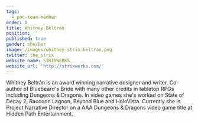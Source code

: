 ```yaml
---
tags:
  - poc-team-member
order: 0
title: Whitney Beltrán
position: ''
published: true
gender: she/her
image: /images/whitney-strix-beltran.png
twitter: the_strix
website_name: STRIXWERKS
website_url: 'http://strixwerks.com/'
---
```


Whitney Beltrán is an award winning narrative designer and writer. Co-author of Bluebeard's Bride with many other credits in tabletop RPGs including Dungeons & Dragons. In video games she's worked on State of Decay 2, Raccoon Lagoon, Beyond Blue and HoloVista. Currently she is Project Narrative Director on a AAA Dungeons & Dragons video game title at Hidden Path Entertainment.
